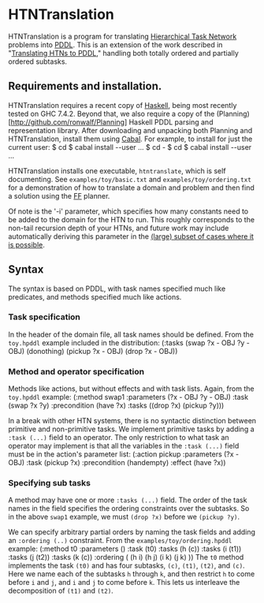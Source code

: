 # HTNTranslation

HTNTranslation is a program for translating [Hierarchical Task Network](http://www.aaai.org/Papers/AAAI/1994/AAAI94-173.pdf) problems into [PDDL](http://www.jair.org/media/1129/live-1129-2132-jair.pdf).  This is an extension of the work described in "[Translating HTNs to PDDL](http://www.umiacs.umd.edu/publications/translating-htns-pddl-small-amount-domain-knowledge-can-go-long-way)," handling both totally ordered and partially ordered subtasks.

## Requirements and installation.
HTNTranslation requires a recent copy of [Haskell](http://hackage.haskell.org/platform/), being most recently tested on GHC 7.4.2.  Beyond that, we also require a copy of the (Planning)[http://github.com/ronwalf/Planning] Haskell PDDL parsing and representation library.  After downloading and unpacking both Planning and HTNTranslation, install them using [Cabal](http://www.haskell.org/cabal/).  For example, to install for just the current user:
    $ cd <planning dir>
    $ cabal install --user
    ...
    $ cd -
    $ cd <htntranslation dir>
    $ cabal install --user
    ...

HTNTranslation installs one executable, `htntranslate`, which is self documenting.  See `examples/toy/basic.txt` and `examples/toy/ordering.txt` for a demonstration of how to translate a domain and problem and then find a solution using the [FF](http://fai.cs.uni-saarland.de/hoffmann/ff.html) planner.  

Of note is the '-i' parameter, which specifies how many constants need to be added to the domain for the HTN to run.  This roughly corresponds to the non-tail recursion depth of your HTNs, and future work may include automatically deriving this parameter in the [(large) subset of cases where it is possible](http://www.aaai.org/ocs/index.php/SOCS/SOCS12/paper/view/5378/5170).
    

## Syntax
The syntax is based on PDDL, with task names specified much like predicates, and methods specified much like actions.  

### Task specification
In the header of the domain file, all task names should be defined.
From the `toy.hpddl` example included in the distribution:
    (:tasks
      (swap ?x - OBJ ?y - OBJ)
      (donothing)
      (pickup ?x - OBJ)
      (drop ?x - OBJ))

### Method and operator  specification
Methods like actions, but without effects and with task lists.  Again, from the `toy.hpddl` example:
    (:method swap1
     :parameters (?x - OBJ ?y - OBJ)
     :task (swap ?x ?y)
     :precondition (have ?x)
     :tasks ((drop ?x) (pickup ?y)))

In a break with other HTN systems, there is no syntactic distinction between primitive and non-primitive tasks.
We implement primitive tasks by adding a `:task (...)` field to an operator.  The only restriction to what
task an operator may implement is that all the variables in the `:task (...)` field must be in the action's
parameter list:
    (:action pickup
     :parameters (?x - OBJ)
     :task (pickup ?x)
     :precondition (handempty)
     :effect (have ?x))

### Specifying sub tasks
A method may have one or more `:tasks (...)` field.  The order of the task names in the field specifies the 
ordering constraints over the subtasks.  So in the above `swap1` example, we must `(drop ?x)` before we `(pickup ?y)`.

We can specify arbitrary partial orders by naming the task fields and adding an `:ordering (..)` constraint.  From the `examples/toy/ordering.hpddl` example:
    (:method t0
     :parameters ()
     :task (t0)
     :tasks (h (c))
     :tasks (i (t1))
     :tasks (j (t2))
     :tasks (k (c))
     :ordering ( (h i) (h j) (i k) (j k) ))
The `t0` method implements the task `(t0)` and has four subtasks, `(c)`, `(t1)`, `(t2)`, and `(c)`.  Here we name each of the subtasks `h` through `k`, and then restrict `h` to come before `i` and `j`, and `i` and `j` to come before `k`.  This lets us interleave the decomposition of `(t1)` and `(t2)`.




